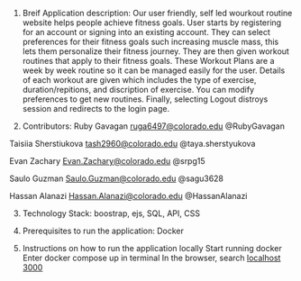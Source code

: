 1. Breif Application description:
Our user friendly, self led wourkout routine website helps people achieve fitness goals. User starts by registering for an account or signing into an existing account. They can select preferences for their fitness goals such increasing muscle mass, this lets them personalize their fitness journey. They are then given workout routines that apply to their fitness goals. These Workout Plans are a week by week routine so it can be managed easily for the user. Details of each workout are given which includes the type of exercise, duration/repitions, and discription of exercise. You can modify preferences to get new routines.
Finally, selecting Logout distroys session and redirects to the login page.

2. Contributors:
Ruby Gavagan
ruga6497@colorado.edu
@RubyGavagan

Taisiia Sherstiukova
tash2960@colorado.edu
@taya.sherstyukova

Evan Zachary
Evan.Zachary@colorado.edu
@srpg15

Saulo Guzman
Saulo.Guzman@colorado.edu
@sagu3628

Hassan Alanazi
Hassan.Alanazi@colorado.edu
@HassanAlanazi

3. Technology Stack:
boostrap, ejs, SQL, API, CSS

4. Prerequisites to run the application:
Docker

5. Instructions on how to run the application locally
Start running docker
Enter docker compose up in terminal
In the browser, search [localhost 3000](http://localhost:3000/)


